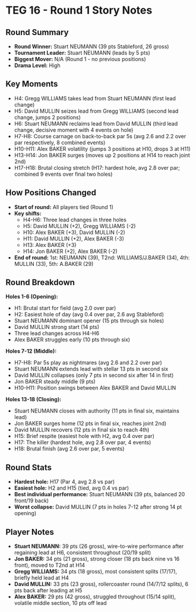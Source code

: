 # TEG 16 - Round 1 Story Notes

## Round Summary
- **Round Winner:** Stuart NEUMANN (39 pts Stableford, 26 gross)
- **Tournament Leader:** Stuart NEUMANN (leads by 5 pts)
- **Biggest Mover:** N/A (Round 1 - no previous positions)
- **Drama Level:** High

## Key Moments
- H4: Gregg WILLIAMS takes lead from Stuart NEUMANN (first lead change)
- H5: David MULLIN seizes lead from Gregg WILLIAMS (second lead change, jumps 2 positions)
- H6: Stuart NEUMANN reclaims lead from David MULLIN (third lead change, decisive moment with 4 events on hole)
- H7-H8: Course carnage on back-to-back par 5s (avg 2.6 and 2.2 over par respectively, 8 combined events)
- H10-H11: Alex BAKER volatility (jumps 3 positions at H10, drops 3 at H11)
- H13-H14: Jon BAKER surges (moves up 2 positions at H14 to reach joint 2nd)
- H17-H18: Brutal closing stretch (H17: hardest hole, avg 2.8 over par; combined 9 events over final two holes)

## How Positions Changed
- **Start of round:** All players tied (Round 1)
- **Key shifts:** 
  - H4-H6: Three lead changes in three holes
  - H5: David MULLIN (+2), Gregg WILLIAMS (-2)
  - H10: Alex BAKER (+3), David MULLIN (-2)
  - H11: David MULLIN (+2), Alex BAKER (-3)
  - H13: Alex BAKER (+3)
  - H14: Jon BAKER (+2), Alex BAKER (-2)
- **End of round:** 1st: NEUMANN (39), T2nd: WILLIAMS/J.BAKER (34), 4th: MULLIN (33), 5th: A.BAKER (29)

## Round Breakdown
**Holes 1-6 (Opening):**
- H1: Brutal start for field (avg 2.0 over par)
- H2: Easiest hole of day (avg 0.4 over par, 2.6 avg Stableford)
- Stuart NEUMANN dominant opener (15 pts through six holes)
- David MULLIN strong start (14 pts)
- Three lead changes across H4-H6
- Alex BAKER struggles early (10 pts through six)

**Holes 7-12 (Middle):**
- H7-H8: Par 5s play as nightmares (avg 2.6 and 2.2 over par)
- Stuart NEUMANN extends lead with stellar 13 pts in second six
- David MULLIN collapses (only 7 pts in second six after 14 in first)
- Jon BAKER steady middle (9 pts)
- H10-H11: Position swings between Alex BAKER and David MULLIN

**Holes 13-18 (Closing):**
- Stuart NEUMANN closes with authority (11 pts in final six, maintains lead)
- Jon BAKER surges home (12 pts in final six, reaches joint 2nd)
- David MULLIN recovers (12 pts in final six to reach 4th)
- H15: Brief respite (easiest hole with H2, avg 0.4 over par)
- H17: The killer (hardest hole, avg 2.8 over par, 4 events)
- H18: Brutal finish (avg 2.6 over par, 5 events)

## Round Stats
- **Hardest hole:** H17 (Par 4, avg 2.8 vs par)
- **Easiest hole:** H2 and H15 (tied, avg 0.4 vs par)
- **Best individual performance:** Stuart NEUMANN (39 pts, balanced 20 front/19 back)
- **Worst collapse:** David MULLIN (7 pts in holes 7-12 after strong 14 pt opening)

## Player Notes
- **Stuart NEUMANN:** 39 pts (26 gross), wire-to-wire performance after regaining lead at H6, consistent throughout (20/19 split)
- **Jon BAKER:** 34 pts (21 gross), strong closer (18 pts back nine vs 16 front), moved to T2nd at H14
- **Gregg WILLIAMS:** 34 pts (18 gross), most consistent splits (17/17), briefly held lead at H4
- **David MULLIN:** 33 pts (23 gross), rollercoaster round (14/7/12 splits), 6 pts back after leading at H5
- **Alex BAKER:** 29 pts (42 gross), struggled throughout (15/14 split), volatile middle section, 10 pts off lead


